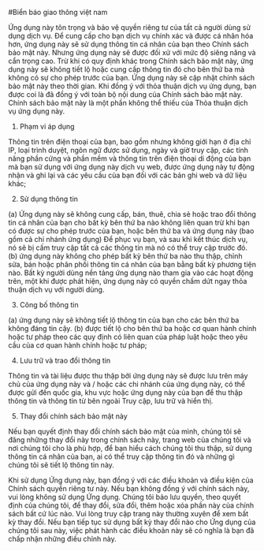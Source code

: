 #Biển báo giao thông việt nam

Ứng dụng này tôn trọng và bảo vệ quyền riêng tư của tất cả người dùng sử dụng dịch vụ. Để cung cấp cho bạn dịch vụ chính xác và được cá nhân hóa hơn, ứng dụng này sẽ sử dụng thông tin cá nhân của bạn theo Chính sách bảo mật này. Nhưng ứng dụng này sẽ được đối xử với mức độ siêng năng và cẩn trọng cao. Trừ khi có quy định khác trong Chính sách bảo mật này, ứng dụng này sẽ không tiết lộ hoặc cung cấp thông tin đó cho bên thứ ba mà không có sự cho phép trước của bạn. Ứng dụng này sẽ cập nhật chính sách bảo mật này theo thời gian. Khi đồng ý với thỏa thuận dịch vụ ứng dụng, bạn được coi là đã đồng ý với toàn bộ nội dung của Chính sách bảo mật này. Chính sách bảo mật này là một phần không thể thiếu của Thỏa thuận dịch vụ ứng dụng này.

1. Phạm vi áp dụng

Thông tin trên điện thoại của bạn, bao gồm nhưng không giới hạn ở địa chỉ IP, loại trình duyệt, ngôn ngữ được sử dụng, ngày và giờ truy cập, các tính năng phần cứng và phần mềm và thông tin trên điện thoại di động của bạn mà bạn sử dụng với ứng dụng này dịch vụ web, được ứng dụng này tự động nhận và ghi lại và các yêu cầu của bạn đối với các bản ghi web và dữ liệu khác;

2. Sử dụng thông tin

(a) Ứng dụng này sẽ không cung cấp, bán, thuê, chia sẻ hoặc trao đổi thông tin cá nhân của bạn cho bất kỳ bên thứ ba nào không liên quan trừ khi bạn có được sự cho phép trước của bạn, hoặc bên thứ ba và ứng dụng này (bao gồm cả chi nhánh ứng dụng) Để phục vụ bạn, và sau khi kết thúc dịch vụ, nó sẽ bị cấm truy cập tất cả các thông tin mà nó có thể truy cập trước đó.
(b) ứng dụng này không cho phép bất kỳ bên thứ ba nào thu thập, chỉnh sửa, bán hoặc phân phối thông tin cá nhân của bạn bằng bất kỳ phương tiện nào. Bất kỳ người dùng nền tảng ứng dụng nào tham gia vào các hoạt động trên, một khi được phát hiện, ứng dụng này có quyền chấm dứt ngay thỏa thuận dịch vụ với người dùng.

3. Công bố thông tin

(a) ứng dụng này sẽ không tiết lộ thông tin của bạn cho các bên thứ ba không đáng tin cậy.
(b) được tiết lộ cho bên thứ ba hoặc cơ quan hành chính hoặc tư pháp theo các quy định có liên quan của pháp luật hoặc theo yêu cầu của cơ quan hành chính hoặc tư pháp;

4. Lưu trữ và trao đổi thông tin

Thông tin và tài liệu được thu thập bởi ứng dụng này sẽ được lưu trên máy chủ của ứng dụng này và / hoặc các chi nhánh của ứng dụng này, có thể được gửi đến quốc gia, khu vực hoặc ứng dụng này của bạn để thu thập thông tin và thông tin từ bên ngoài Truy cập, lưu trữ và hiển thị.

5. Thay đổi chính sách bảo mật này

Nếu bạn quyết định thay đổi chính sách bảo mật của mình, chúng tôi sẽ đăng những thay đổi này trong chính sách này, trang web của chúng tôi và nơi chúng tôi cho là phù hợp, để bạn hiểu cách chúng tôi thu thập, sử dụng thông tin cá nhân của bạn, ai có thể truy cập thông tin đó và những gì chúng tôi sẽ tiết lộ thông tin này.

Khi sử dụng Ứng dụng này, bạn đồng ý với các điều khoản và điều kiện của Chính sách quyền riêng tư này. Nếu bạn không đồng ý với chính sách này, vui lòng không sử dụng Ứng dụng. Chúng tôi bảo lưu quyền, theo quyết định của chúng tôi, để thay đổi, sửa đổi, thêm hoặc xóa phần này của chính sách bất cứ lúc nào. Vui lòng truy cập trang này thường xuyên để xem bất kỳ thay đổi. Nếu bạn tiếp tục sử dụng bất kỳ thay đổi nào cho Ứng dụng của chúng tôi sau này, việc phát hành các điều khoản này sẽ có nghĩa là bạn đã chấp nhận những điều chỉnh này.
